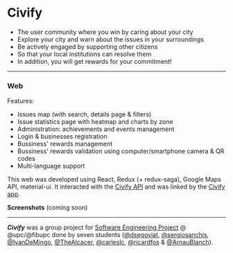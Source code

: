 # Civify

* The user community where you win by caring about your city
* Explore your city and warn about the issues in your surroundings
* Be actively engaged by supporting other citizens
* So that your local institutions can resolve them
* In addition, you will get rewards for your commitment!

---
### Web
Features:
* Issues map (with search, details page & filters)
* Issue statistics page with heatmap and charts by zone
* Administration: achievements and events management
* Login & businesses registration
* Bussiness' rewards management
* Bussiness' rewards validation using computer/smartphone camera & QR codes
* Multi-language support

This web was developed using React, Redux (+ redux-saga), Google Maps API, material-ui. It interacted with the [Civify API](https://github.com/ArnauBlanch/civify-backend) and was linked by the [Civify app](https://github.com/ArnauBlanch/civify-app).

**Screenshots**
(coming soon)

---
***Civify*** was a group project for [Software Engineering Project](https://www.fib.upc.edu/en/studies/bachelors-degrees/bachelor-degree-informatics-engineering/curriculum/syllabus/PES) @ @upc/@fibupc done by seven students ([@dsegoviat](https://github.com/dsegoviat), [@sergiosanchis](https://github.com/sergiosanchis), [@IvanDeMingo](https://github.com/IvanDeMingo), [@TheAlcacer](https://github.com/TheAlcacer), [@carleslc](https://github.com/carleslc), [@ricardfos](https://github.com/ricardfos) & [@ArnauBlanch](https://github.com/ArnauBlanch)).
